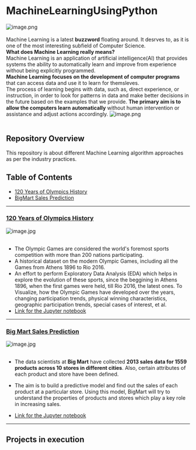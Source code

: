 # MachineLearningUsingPython

![image.png](image/banner.png)<br><br>
Machine Learning is a latest __buzzword__ floating around. It desrves to, as it is one of the most interesting subfield of Computer Science.<br>
__What does Machine Learning really means?__<br>
Machine Learning is an application of artificial intelligence(AI) that provides systems the ability  to automatically learn and improve from experience without being explicitly programmed.<br>
__Machine Learning focuses on the development of computer programs__ that can access data and use it to learn for themsleves.<br>
The process of learning begins with data, such as, direct experience, or instruction, in order to look for patterns in data and make better decisions in the future based on the examples that we provide. __The primary aim is to allow the computers learn automatically__ without human intervention or assistance and adjust actions accordingly.
![image.png](image/mlflow.png)<br><br>

## Repository Overview
This repository is about different Machine Learning algorithm approaches as per the industry practices.

## Table of Contents
- [120 Years of Olympics History](#section1)<br>
- [BigMart Sales Prediction](#section2)<br>
___
<a id=section1></a>
### [120 Years of Olympics History](./OlympicsHistory)
![image.jpg](image/telecom.jpg)<br><br>
- The Olympic Games are considered the world's foremost sports competition with more than 200 nations participating. 
- A historical dataset on the modern Olympic Games, including all the Games from Athens 1896 to Rio 2016.
- An effort to perform Exploratory Data Analysis (EDA) which helps in explore the evolution of these sports, since the beggining in Athens 1896, when the first games were held, till Rio 2016, the latest ones. To Visualize, how the Olympic Games have developed over the years, changing participation trends, physical winning characteristics, geographic participation trends, special cases of interest, et al.
- [Link for the Jupyter notebook](./OlympicsHistory/Olympics_EDA_Notebook.ipynb)


___
<a id=section2></a>
### [Big Mart Sales Prediction](./BigMartSales)
![image.jpg](image/fraud.jpg)<br><br>
- The data scientists at __Big Mart__ have collected __2013 sales data for 1559 products across 10 stores in different cities__. Also, certain attributes of each product and store have been defined. 
- The aim is to build a predictive model and find out the sales of each product at a particular store. Using this model, BigMart will try to understand the properties of products and stores which play a key role in increasing sales. 

- [Link for the Jupyter notebook](./BigMartSales/Big_Mart_Sales_Prediction.ipynb)


___

## Projects in execution
